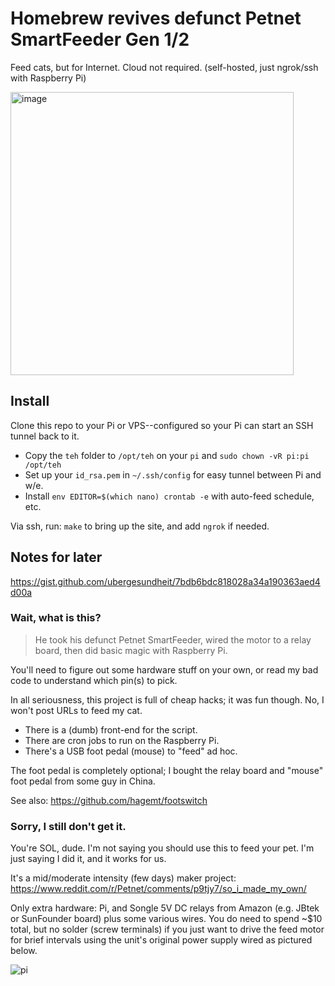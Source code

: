 # Homebrew revives defunct Petnet SmartFeeder Gen 1/2

Feed cats, but for Internet. Cloud not required. (self-hosted, just ngrok/ssh with Raspberry Pi)

<img width="453" alt="image" src="https://user-images.githubusercontent.com/593274/130391582-253bd6c1-1b51-408f-b308-0bfefbfa7067.png">

## Install

Clone this repo to your Pi or VPS--configured so your Pi can start an SSH tunnel back to it.

* Copy the `teh` folder to `/opt/teh` on your `pi` and `sudo chown -vR pi:pi /opt/teh`
* Set up your `id_rsa.pem` in `~/.ssh/config` for easy tunnel between Pi and w/e.
* Install `env EDITOR=$(which nano) crontab -e` with auto-feed schedule, etc.

Via ssh, run: `make` to bring up the site, and add `ngrok` if needed.

## Notes for later

https://gist.github.com/ubergesundheit/7bdb6bdc818028a34a190363aed4d00a

### Wait, what is this?

> He took his defunct Petnet SmartFeeder, wired the motor to a relay board, then did basic magic with Raspberry Pi.

You'll need to figure out some hardware stuff on your own, or read my bad code to understand which pin(s) to pick.

In all seriousness, this project is full of cheap hacks; it was fun though. No, I won't post URLs to feed my cat.

* There is a (dumb) front-end for the script.
* There are cron jobs to run on the Raspberry Pi.
* There's a USB foot pedal (mouse) to "feed" ad hoc.

The foot pedal is completely optional; I bought the relay board and "mouse" foot pedal from some guy in China.

See also: https://github.com/hagemt/footswitch

### Sorry, I still don't get it.

You're SOL, dude. I'm not saying you should use this to feed your pet. I'm just saying I did it, and it works for us.

It's a mid/moderate intensity (few days) maker project: https://www.reddit.com/r/Petnet/comments/p9tjy7/so_i_made_my_own/

Only extra hardware: Pi, and Songle 5V DC relays from Amazon (e.g. JBtek or SunFounder board) plus some various wires. You do need to spend ~$10 total, but no solder (screw terminals) if you just want to drive the feed motor for brief intervals using the unit's original power supply wired as pictured below.

![pi](https://user-images.githubusercontent.com/593274/130497191-386e5d14-2117-41c6-871f-2edf0d53c9c6.jpg)
